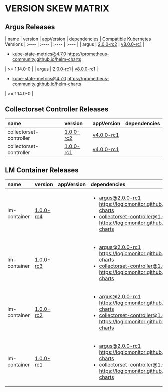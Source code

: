 # VERSION SKEW MATRIX
## Argus Releases
| name | version | appVersion | dependencies | Compatible Kubernetes Versions
| :---- | :---- | :---- | :---- |
| argus | [2.0.0-rc2](https://github.com/logicmonitor/helm-charts/releases/tag/argus-2.0.0-rc2) | [v8.0.0-rc1](https://hub.docker.com/r/logicmonitor/argus/tags?page=1&name=v8.0.0-rc1) | <ul> <li>kube-state-metrics@4.7.0 https://prometheus-community.github.io/helm-charts</li> </ul> | >= 1.14.0-0 | 
| argus | [2.0.0-rc1](https://github.com/logicmonitor/helm-charts/releases/tag/argus-2.0.0-rc1) | [v8.0.0-rc1](https://hub.docker.com/r/logicmonitor/argus/tags?page=1&name=v8.0.0-rc1) | <ul> <li>kube-state-metrics@4.7.0 https://prometheus-community.github.io/helm-charts</li> </ul> | >= 1.14.0-0 | 

## Collectorset Controller Releases
| name | version | appVersion | dependencies |
| :---- | :---- | :---- | :---- |
| collectorset-controller | [1.0.0-rc2](https://github.com/logicmonitor/helm-charts/releases/tag/collectorset-controller-1.0.0-rc2) | [v4.0.0-rc1](https://hub.docker.com/r/logicmonitor/collectorset-controller/tags?page=1&name=v4.0.0-rc1) | <ul>  </ul> | >= 1.14.0-0 | 
| collectorset-controller | [1.0.0-rc1](https://github.com/logicmonitor/helm-charts/releases/tag/collectorset-controller-1.0.0-rc1) | [v4.0.0-rc1](https://hub.docker.com/r/logicmonitor/collectorset-controller/tags?page=1&name=v4.0.0-rc1) | <ul>  </ul> | >= 1.14.0-0 | 

## LM Container Releases
| name | version | appVersion | dependencies |
| :---- | :---- | :---- | :---- |
| lm-container | [1.0.0-rc4](https://github.com/logicmonitor/helm-charts/releases/tag/lm-container-1.0.0-rc4) |  | <ul> <li>argus@2.0.0-rc1 https://logicmonitor.github.io/helm-charts</li><li>collectorset-controller@1.0.0-rc2 https://logicmonitor.github.io/helm-charts</li> </ul> |  | 
| lm-container | [1.0.0-rc3](https://github.com/logicmonitor/helm-charts/releases/tag/lm-container-1.0.0-rc3) |  | <ul> <li>argus@2.0.0-rc1 https://logicmonitor.github.io/helm-charts</li><li>collectorset-controller@1.0.0-rc2 https://logicmonitor.github.io/helm-charts</li> </ul> |  | 
| lm-container | [1.0.0-rc2](https://github.com/logicmonitor/helm-charts/releases/tag/lm-container-1.0.0-rc2) |  | <ul> <li>argus@2.0.0-rc1 https://logicmonitor.github.io/helm-charts</li><li>collectorset-controller@1.0.0-rc2 https://logicmonitor.github.io/helm-charts</li> </ul> |  | 
| lm-container | [1.0.0-rc1](https://github.com/logicmonitor/helm-charts/releases/tag/lm-container-1.0.0-rc1) |  | <ul> <li>argus@2.0.0-rc1 https://logicmonitor.github.io/helm-charts</li><li>collectorset-controller@1.0.0-rc1 https://logicmonitor.github.io/helm-charts</li> </ul> |  | 
